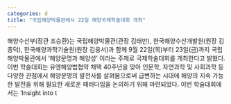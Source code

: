 ```yaml
---
categories: d
title: "국립해양박물관에서 22일 해양국제학술대회 개최"
---
```

해양수산부(장관 조승환)는 국립해양박물관(관장 김태만), 한국해양수산개발원(원장 김종덕), 한국해양과학기술원(원장 김웅서)과 함께 9월 22일(목)부터 23일(금)까지 국립해양박물관에서 ‘해양문명과 해양성’ 이라는 주제로 국제학술대회를 개최한다고 밝혔다. 이번 학술대회는 유엔해양법협약 채택 40주년을 맞아 인문학, 자연과학 및 사회과학 등 다양한 관점에서 해양문명의 발전사를 살펴봄으로써 급변하는 시대에 해양의 지속 가능한 발전을 위해 필요한 새로운 패러다임을 논의하기 위해 마련되었다. 이번 학술대회에서는 ‘Insight into t